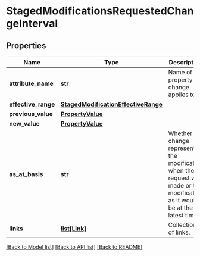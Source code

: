 # StagedModificationsRequestedChangeInterval


## Properties
Name | Type | Description | Notes
------------ | ------------- | ------------- | -------------
**attribute_name** | **str** | Name of the property the change applies to. | [optional] 
**effective_range** | [**StagedModificationEffectiveRange**](StagedModificationEffectiveRange.md) |  | [optional] 
**previous_value** | [**PropertyValue**](PropertyValue.md) |  | [optional] 
**new_value** | [**PropertyValue**](PropertyValue.md) |  | [optional] 
**as_at_basis** | **str** | Whether the change represents the modification when the request was made or the modification as it would be at the latest time. | [optional] 
**links** | [**list[Link]**](Link.md) | Collection of links. | [optional] 

[[Back to Model list]](../README.md#documentation-for-models) [[Back to API list]](../README.md#documentation-for-api-endpoints) [[Back to README]](../README.md)


